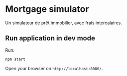 # Mortgage simulator

Un simulateur de prêt immobilier, avec frais intercalaires.

## Run application in dev mode

Run:

    npm start

Open your browser on `http://localhost:8080/`.
